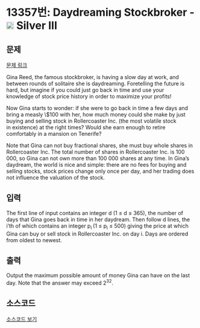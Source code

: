 # 13357번: Daydreaming Stockbroker - <img src="https://static.solved.ac/tier_small/8.svg" style="height:20px" /> Silver III

<!-- performance -->

<!-- 문제 제출 후 깃허브에 푸시를 했을 때 제출한 코드의 성능이 입력될 공간입니다.-->

<!-- end -->

## 문제

[문제 링크](https://boj.kr/13357)


<p>Gina Reed, the famous stockbroker, is having a slow&nbsp;day at work, and between rounds of solitaire she is daydreaming.&nbsp;Foretelling the future is hard, but imagine if&nbsp;you could just go back in time and use your knowledge&nbsp;of stock price history in order to maximize your profits!</p>

<p>Now Gina starts to wonder: if she were to go back in&nbsp;time a few days and bring a measly \$100 with her, how&nbsp;much money could she make by just buying and selling&nbsp;stock in Rollercoaster Inc. (the most volatile stock in&nbsp;existence) at the right times? Would she earn enough&nbsp;to retire comfortably in a mansion on Tenerife?</p>

<p>Note that Gina can not buy fractional shares, she must buy whole shares in Rollercoaster&nbsp;Inc. The total number of shares in Rollercoaster Inc. is 100 000, so Gina can not own more than&nbsp;100 000 shares at any time. In Gina’s daydream, the world is nice and simple: there are no fees&nbsp;for buying and selling stocks, stock prices change only once per day, and her trading does not&nbsp;influence the valuation of the stock.</p>



## 입력


<p>The first line of input contains an integer d (1 ≤ d ≤ 365), the number of days that Gina goes&nbsp;back in time in her daydream. Then follow d lines, the i’th of which contains an integer p<sub>i&nbsp;</sub>(1 ≤ p<sub>i</sub> ≤ 500) giving the price at which Gina can buy or sell stock in Rollercoaster Inc. on day&nbsp;i. Days are ordered from oldest to newest.</p>



## 출력


<p>Output the maximum possible amount of money Gina can have on the last day. Note that the&nbsp;answer may exceed 2<sup>32</sup>.</p>



## 소스코드

[소스코드 보기](Daydreaming%20Stockbroker.py)
